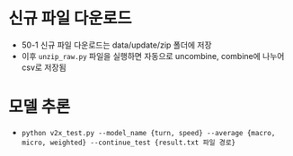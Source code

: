 # 신규 파일 다운로드
- 50-1 신규 파일 다운로드는 data/update/zip 폴더에 저장
- 이후 `unzip_raw.py` 파일을 실행하면 자동으로 uncombine, combine에 나누어 csv로 저장됨

# 모델 추론
- `python v2x_test.py --model_name {turn, speed} --average {macro, micro, weighted} --continue_test {result.txt 파일 경로}`
